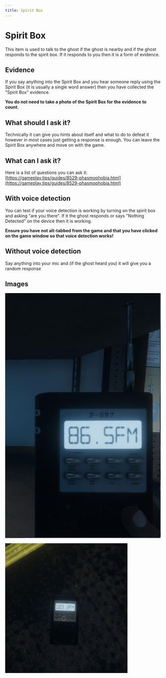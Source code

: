 ```yaml
---
title: Spirit Box
---
```


# Spirit Box

This item is used to talk to the ghost if the ghost is nearby and if the ghost responds to the spirit box. If it responds to you then it is a form of evidence.

## Evidence

If you say anything into the Spirit Box and you hear someone reply using the Spirit Box (it is usually a single word answer) then you have collected the "Spirit Box" evidence.

**You do not need to take a photo of the Spirit Box for the evidence to count.**

## What should I ask it?

Technically it can give you hints about itself and what to do to defeat it however in most cases just getting a response is enough. You can leave the Spirit Box anywhere and move on with the game.

## What can I ask it?

Here is a list of questions you can ask it: [https://gameplay.tips/guides/8529-phasmophobia.html](https://gameplay.tips/guides/8529-phasmophobia.html)

## With voice detection

You can test if your voice detection is working by turning on the spirit box and asking "are you there". If it the ghost responds or says "Nothing Detected" on the device then it is working.

**Ensure you have not alt-tabbed from the game and that you have clicked on the game window so that voice detection works!**

## Without voice detection

Say anything into your mic and (if the ghost heard you) it will give you a random response

## Images

![In your hand](./spirit_box_in_hand.png)

![Placed on floor](./spirit_box_placed.png)
